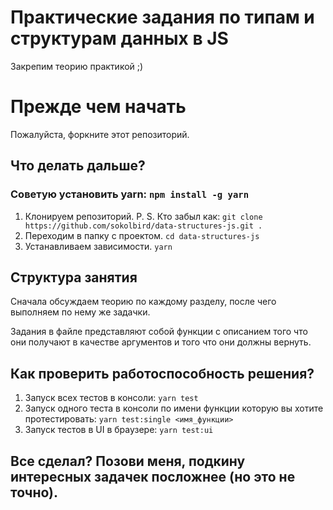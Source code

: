 <h1>Практические задания по типам и структурам данных в JS</h1>
<p>Закрепим теорию практикой ;)</p>

<h1>Прежде чем начать</h1>
<p>Пожалуйста, форкните этот репозиторий.</p>

<h2>Что делать дальше?</h2>
<h3>Советую установить yarn: <code>npm install -g yarn</code></h3>
<ol>
<li>
Клонируем репозиторий.
P. S. Кто забыл как:
<code>git clone https://github.com/sokolbird/data-structures-js.git .</code>
</li>
<li>
Переходим в папку с проектом.
<code>cd data-structures-js</code>
</li>
<li>
Устанавливаем зависимости.
<code>yarn</code>
</li>
</ol>

<h2>Структура занятия</h2>
<p>Сначала обсуждаем теорию по каждому разделу, после чего выполняем по нему же задачки.</p>
<p>Задания в файле представляют собой функции с описанием того что они получают в качестве аргументов и того что они должны вернуть.</p>

<h2>Как проверить работоспособность решения?</h2>
<ol>
<li>
Запуск всех тестов в консоли: <code>yarn test</code>
</li>
<li>
Запуск одного теста в консоли по имени функции которую вы хотите протестировать: 
<code>yarn test:single <имя_функции></code>
</li>
<li>
Запуск тестов в UI в браузере: 
<code>yarn test:ui</code>
</li>
</ol>

<h2>Все сделал? Позови меня, подкину интересных задачек посложнее (но это не точно).</h2>
